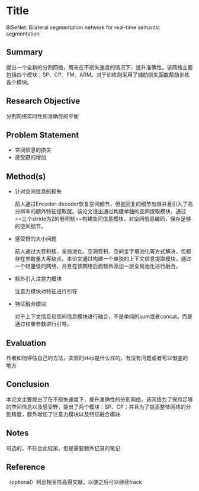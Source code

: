 # Title

BiSeNet: Bilateral segmentation network for real-time semantic segmentation

## Summary

提出一个全新的分割网络，用来在不损失速度的情况下，提升准确性。该网络主要包括四个模块：SP、CP、FM、ARM。对于训练则采用了辅助损失函数帮助训练各个模块。

## Research Objective

分割网络实时性和准确性的平衡

## Problem Statement

* 空间信息的损失
* 感受野的增加

## Method(s)

* 针对空间信息的损失

  前人通过Encoder-decoder恢复空间细节，但是回复的细节有限并且引入了高分辨率的额外特征提取层。该论文提出通过构建单独的空间提取模块，通过==三个stride为2的卷积核==构建空间信息模块，对空间信息编码，保存足够的空间细节。
  
* 感受野的大小问题

  前人通过大卷积核、全局池化、空洞卷积、空间金字塔池化等方式解决，但都存在参数量大等缺点。本论文通过构建一个单独的上下文信息提取模块，通过一个轻量级的网络，并且在该网络后面额外添加一层全局池化进行融合。

* 额外引入注意力模块

  注意力模块对特征进行引导

* 特征融合模块

  对于上下文信息和空间信息模块进行融合，不是单纯的sum或者concat。而是通过权重参数进行引导。

## Evaluation

作者如何评估自己的方法，实验的step是什么样的，有没有问题或者可以借鉴的地方

## Conclusion

本论文主要提出了在不损失速度下，提升准确性的分割网络，该网络为了保持足够的空间信息以及感受野，提出了两个模块：SP、CP；并且为了提高整体网络的分割精度，额外增加了注意力模块以及特征融合模块

## Notes

可选的，不符合此框架，但是需要额外记录的笔记

## Reference

（optional）列出相关性高得文献，以便之后可以继续track
